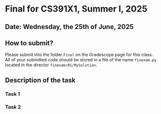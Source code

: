 # Final for CS391X1, Summer I, 2025

## Date: Wednesday, the 25th of June, 2025

## How to submit?

Please submit into the folder `Final` on the Gradescope page for
this class. All of your submitted code should be stored in a file of
the name `finexam.py` located in the director `finexam/01/MySolution`.

## Description of the task

### Task 1

### Task 2

